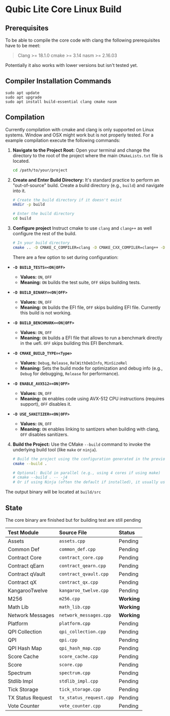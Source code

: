 # Qubic Lite Core Linux Build

## Prerequisites
To be able to compile the core code with clang the following prerequisites have to be meet:

> Clang >= 18.1.0
> cmake >= 3.14
> nasm >= 2.16.03

Potentially it also works with lower versions but isn't tested yet.

## Compiler Installation Commands

```
sudo apt update
sudo apt upgrade
sudo apt install build-essential clang cmake nasm
```

## Compilation
Currently compilation with cmake and clang is only supported on Linux systems. Window and OSX might work but is not properly tested.
For a example compilation execute the following commands:

1.  **Navigate to the Project Root:**
    Open your terminal and change the directory to the root of the project where the main `CMakeLists.txt` file is located.

    ```bash
    cd /path/to/your/project
    ```

2.  **Create and Enter Build Directory:**
    It's standard practice to perform an "out-of-source" build. Create a build directory (e.g., `build`) and navigate into it.

    ```bash
    # Create the build directory if it doesn't exist
    mkdir -p build

    # Enter the build directory
    cd build
    ```

3. **Configure project**
    Instruct cmake to use `clang` and `clang++` as well configure the rest of the build.

    ```bash
    # In your build directory
    cmake .. -D CMAKE_C_COMPILER=clang -D CMAKE_CXX_COMPILER=clang++ -D BUILD_TESTS:BOOL=OFF -D BUILD_BINARY:BOOL=ON -D CMAKE_BUILD_TYPE=Release -D ENABLE_AVX512=OFF
    ```

    There are a few option to set during configuration:

* **`-D BUILD_TESTS=<ON|OFF>`**
    * **Values:** `ON`, `OFF`
    * **Meaning:** `ON` builds the test suite, `OFF` skips building tests.

* **`-D BUILD_BINARY=<ON|OFF>`**
    * **Values:** `ON`, `OFF`
    * **Meaning:** `ON` builds the EFI file, `OFF` skips building EFI file. Currently this build is not working.

* **`-D BUILD_BENCHMARK=<ON|OFF>`**
    * **Values:** `ON`, `OFF`
    * **Meaning:** `ON` builds a EFI file that allows to run a benchmark directly in the uefi. `OFF` skips building this EFI Benchmark.

* **`-D CMAKE_BUILD_TYPE=<Type>`**
    * **Values:** `Debug`, `Release`, `RelWithDebInfo`, `MinSizeRel`
    * **Meaning:** Sets the build mode for optimization and debug info (e.g., `Debug` for debugging, `Release` for performance).

* **`-D ENABLE_AVX512=<ON|OFF>`**
    * **Values:** `ON`, `OFF`
    * **Meaning:** `ON` enables code using AVX-512 CPU instructions (requires support), `OFF` disables it.

* **`-D USE_SANITIZER=<ON|OFF>`**
    * **Values:** `ON`, `OFF`
    * **Meaning:** `ON` enables linking to santizers when building with clang, `OFF` disables sanitizers.

4.  **Build the Project:**
    Use the CMake `--build` command to invoke the underlying build tool (like `make` or `ninja`).

    ```bash
    # Build the project using the configuration generated in the previous step
    cmake --build .

    # Optional: Build in parallel (e.g., using 4 cores if using make)
    # cmake --build . -- -j4
    # Or if using Ninja (often the default if installed), it usually uses all cores by default
    ```

The output binary will be located at `build/src`

## State

The core binary are finished but for building test are still pending

| Test Module        | Source File             | Status      |
| :----------------- | :---------------------- | :---------- |
| Assets             | `assets.cpp`            | Pending     |
| Common Def         | `common_def.cpp`        | Pending     |
| Contract Core      | `contract_core.cpp`     | Pending     |
| Contract qEarn     | `contract_qearn.cpp`    | Pending     |
| Contract qVault    | `contract_qvault.cpp`   | Pending     |
| Contract qX        | `contract_qx.cpp`       | Pending     |
| KangarooTwelve     | `kangaroo_twelve.cpp`   | Pending     |
| M256               | `m256.cpp`              | **Working** |
| Math Lib           | `math_lib.cpp`          | **Working** |
| Network Messages   | `network_messages.cpp`  | **Working** |
| Platform           | `platform.cpp`          | Pending     |
| QPI Collection     | `qpi_collection.cpp`    | Pending     |
| QPI                | `qpi.cpp`               | Pending     |
| QPI Hash Map       | `qpi_hash_map.cpp`      | Pending     |
| Score Cache        | `score_cache.cpp`       | Pending     |
| Score              | `score.cpp`             | Pending     |
| Spectrum           | `spectrum.cpp`          | Pending     |
| Stdlib Impl        | `stdlib_impl.cpp`       | Pending     |
| Tick Storage       | `tick_storage.cpp`      | Pending     |
| TX Status Request  | `tx_status_request.cpp` | Pending     |
| Vote Counter       | `vote_counter.cpp`      | Pending     |
